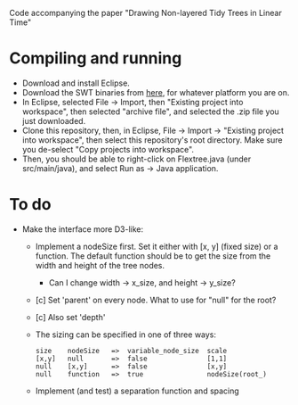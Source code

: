 Code accompanying the paper "Drawing Non-layered Tidy Trees in Linear Time"

# Compiling and running

* Download and install Eclipse.
* Download the SWT binaries from [here](https://www.eclipse.org/swt/), 
  for whatever platform you are on.
* In Eclipse, selected File -> Import, then "Existing project into workspace", then
  selected "archive file", and selected the .zip file you just downloaded.
* Clone this repository, then, in Eclipse, File -> Import -> "Existing project into
  workspace", then select this repository's root directory. Make sure you de-select
  "Copy projects into workspace".
* Then, you should be able to right-click on Flextree.java (under src/main/java),
  and select Run as -> Java application.


# To do

* Make the interface more D3-like:
    * Implement a nodeSize first. Set it either with [x, y] (fixed size)
      or a function. The default function should be to get the size from
      the width and height of the tree nodes.
        * Can I change width -> x_size, and height -> y_size?

    * [c] Set 'parent' on every node. What to use for "null" for the root?
    * [c] Also set 'depth'

    * The sizing can be specified in one of three ways:

          size    nodeSize   =>  variable_node_size  scale
          [x,y]   null       =>  false               [1,1]
          null    [x,y]      =>  false               [x,y]
          null    function   =>  true                nodeSize(root_)

    * Implement (and test) a separation function and spacing


